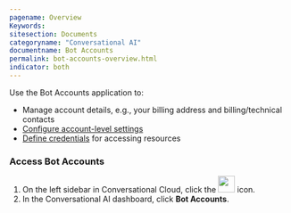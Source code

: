 ```yaml
---
pagename: Overview
Keywords:
sitesection: Documents
categoryname: "Conversational AI"
documentname: Bot Accounts
permalink: bot-accounts-overview.html
indicator: both
---
```


Use the Bot Accounts application to:

* Manage account details, e.g., your billing address and billing/technical contacts
* [Configure account-level settings](bot-accounts-account-details.html)
* [Define credentials](bot-accounts-credentials.html) for accessing resources

### Access Bot Accounts

1. On the left sidebar in Conversational Cloud, click the <img class="inlineimage" style="width:30px" src="img/ConvoBuilder/icon_cb.png"> icon.
2. In the Conversational AI dashboard, click **Bot Accounts**.
